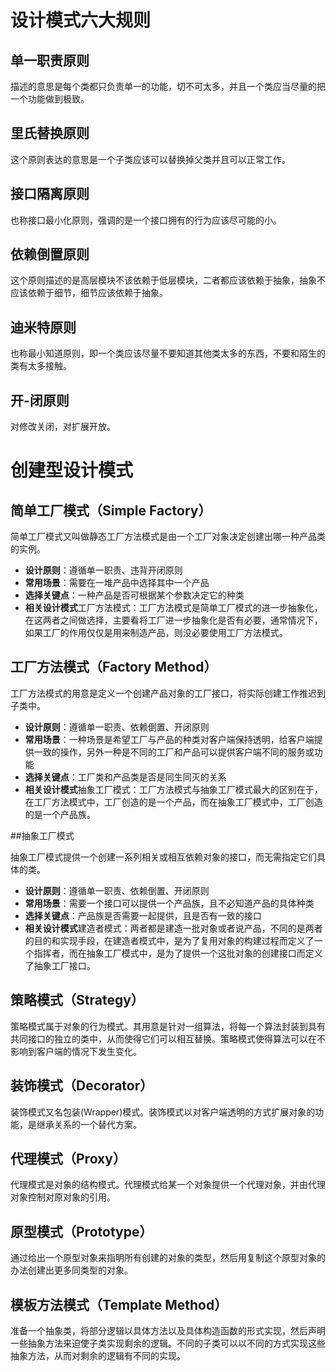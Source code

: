 
# 设计模式六大规则

## 单一职责原则
描述的意思是每个类都只负责单一的功能，切不可太多，并且一个类应当尽量的把一个功能做到极致。

## 里氏替换原则
这个原则表达的意思是一个子类应该可以替换掉父类并且可以正常工作。

## 接口隔离原则
也称接口最小化原则，强调的是一个接口拥有的行为应该尽可能的小。

## 依赖倒置原则
这个原则描述的是高层模块不该依赖于低层模块，二者都应该依赖于抽象，抽象不应该依赖于细节，细节应该依赖于抽象。

## 迪米特原则
也称最小知道原则，即一个类应该尽量不要知道其他类太多的东西，不要和陌生的类有太多接触。

## 开-闭原则
对修改关闭，对扩展开放。


# 创建型设计模式
## 简单工厂模式（Simple Factory）

简单工厂模式又叫做静态工厂方法模式是由一个工厂对象决定创建出哪一种产品类的实例。

- **设计原则**：遵循单一职责、违背开闭原则
- **常用场景**：需要在一堆产品中选择其中一个产品
- **选择关键点**：一种产品是否可根据某个参数决定它的种类
- **相关设计模式**工厂方法模式：工厂方法模式是简单工厂模式的进一步抽象化，在这两者之间做选择，主要看将工厂进一步抽象化是否有必要，通常情况下，如果工厂的作用仅仅是用来制造产品，则没必要使用工厂方法模式。

## 工厂方法模式（Factory Method）

工厂方法模式的用意是定义一个创建产品对象的工厂接口，将实际创建工作推迟到子类中。

- **设计原则**：遵循单一职责、依赖倒置、开闭原则
- **常用场景**：一种场景是希望工厂与产品的种类对客户端保持透明，给客户端提供一致的操作，另外一种是不同的工厂和产品可以提供客户端不同的服务或功能
- **选择关键点**：工厂类和产品类是否是同生同灭的关系
- **相关设计模式**抽象工厂模式：工厂方法模式与抽象工厂模式最大的区别在于，在工厂方法模式中，工厂创造的是一个产品，而在抽象工厂模式中，工厂创造的是一个产品族。

##抽象工厂模式

抽象工厂模式提供一个创建一系列相关或相互依赖对象的接口，而无需指定它们具体的类。

- **设计原则**：遵循单一职责、依赖倒置、开闭原则
- **常用场景**：需要一个接口可以提供一个产品族，且不必知道产品的具体种类
- **选择关键点**：产品族是否需要一起提供，且是否有一致的接口
- **相关设计模式**建造者模式：两者都是建造一批对象或者说产品，不同的是两者的目的和实现手段，在建造者模式中，是为了复用对象的构建过程而定义了一个指挥者，而在抽象工厂模式中，是为了提供一个这批对象的创建接口而定义了抽象工厂接口。


## 策略模式（Strategy）
策略模式属于对象的行为模式。其用意是针对一组算法，将每一个算法封装到具有共同接口的独立的类中，从而使得它们可以相互替换。策略模式使得算法可以在不影响到客户端的情况下发生变化。

## 装饰模式（Decorator）
装饰模式又名包装(Wrapper)模式。装饰模式以对客户端透明的方式扩展对象的功能，是继承关系的一个替代方案。

## 代理模式（Proxy）
代理模式是对象的结构模式。代理模式给某一个对象提供一个代理对象，并由代理对象控制对原对象的引用。

## 原型模式（Prototype）
通过给出一个原型对象来指明所有创建的对象的类型，然后用复制这个原型对象的办法创建出更多同类型的对象。

## 模板方法模式（Template Method）
准备一个抽象类，将部分逻辑以具体方法以及具体构造函数的形式实现，然后声明一些抽象方法来迫使子类实现剩余的逻辑。不同的子类可以以不同的方式实现这些抽象方法，从而对剩余的逻辑有不同的实现。


